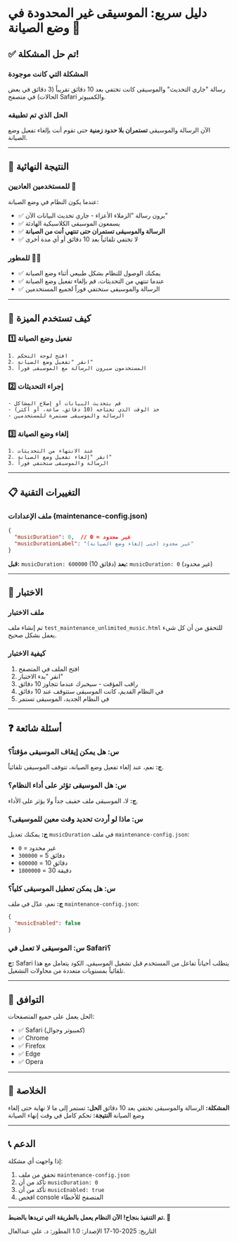 # دليل سريع: الموسيقى غير المحدودة في وضع الصيانة 🎵

## ✅ تم حل المشكلة!

### المشكلة التي كانت موجودة
رسالة "جاري التحديث" والموسيقى كانت تختفي بعد 10 دقائق تقريباً (3 دقائق في بعض الحالات) في متصفح Safari والكمبيوتر.

### الحل الذي تم تطبيقه
الآن الرسالة والموسيقى **تستمران بلا حدود زمنية** حتى تقوم أنت بإلغاء تفعيل وضع الصيانة.

---

## 🎯 النتيجة النهائية

### للمستخدمين العاديين 👥
عندما يكون النظام في وضع الصيانة:
- ✅ يرون رسالة "الزملاء الأعزاء - جاري تحديث البيانات الآن"
- ✅ يسمعون الموسيقى الكلاسيكية الهادئة
- ✅ **الرسالة والموسيقى تستمران حتى تنتهي أنت من الصيانة**
- ✅ لا تختفي تلقائياً بعد 10 دقائق أو أي مدة أخرى

### للمطور 👨‍💻
- ✅ يمكنك الوصول للنظام بشكل طبيعي أثناء وضع الصيانة
- ✅ عندما تنتهي من التحديثات، قم بإلغاء تفعيل وضع الصيانة
- ✅ الرسالة والموسيقى ستختفي فوراً لجميع المستخدمين

---

## 🔧 كيف تستخدم الميزة

### 1️⃣ تفعيل وضع الصيانة
```
1. افتح لوحة التحكم
2. انقر "تفعيل وضع الصيانة"
3. المستخدمون سيرون الرسالة مع الموسيقى فوراً
```

### 2️⃣ إجراء التحديثات
```
- قم بتحديث البيانات أو إصلاح المشاكل
- خذ الوقت الذي تحتاجه (10 دقائق، ساعة، أو أكثر)
- الرسالة والموسيقى مستمرة للمستخدمين
```

### 3️⃣ إلغاء وضع الصيانة
```
1. عند الانتهاء من التحديثات
2. انقر "إلغاء تفعيل وضع الصيانة"
3. الرسالة والموسيقى ستختفي فوراً
```

---

## 📋 التغييرات التقنية

### ملف الإعدادات (maintenance-config.json)
```json
{
  "musicDuration": 0,  // 0 = غير محدود
  "musicDurationLabel": "غير محدود (حتى إلغاء وضع الصيانة)"
}
```

**قبل:** `musicDuration: 600000` (10 دقائق)
**بعد:** `musicDuration: 0` (غير محدود)

---

## 🧪 الاختبار

### ملف الاختبار
تم إنشاء ملف `test_maintenance_unlimited_music.html` للتحقق من أن كل شيء يعمل بشكل صحيح.

### كيفية الاختبار
1. افتح الملف في المتصفح
2. انقر "بدء الاختبار"
3. راقب المؤقت - سيخبرك عندما تتجاوز 10 دقائق
4. في النظام القديم، كانت الموسيقى ستتوقف عند 10 دقائق
5. في النظام الجديد، الموسيقى تستمر

---

## ❓ أسئلة شائعة

### س: هل يمكن إيقاف الموسيقى مؤقتاً؟
**ج:** نعم، عند إلغاء تفعيل وضع الصيانة، تتوقف الموسيقى تلقائياً.

### س: هل الموسيقى تؤثر على أداء النظام؟
**ج:** لا، الموسيقى ملف خفيف جداً ولا يؤثر على الأداء.

### س: ماذا لو أردت تحديد وقت معين للموسيقى؟
**ج:** يمكنك تعديل `musicDuration` في ملف `maintenance-config.json`:
- `0` = غير محدود
- `300000` = 5 دقائق
- `600000` = 10 دقائق
- `1800000` = 30 دقيقة

### س: هل يمكن تعطيل الموسيقى كلياً؟
**ج:** نعم، عدّل في ملف `maintenance-config.json`:
```json
{
  "musicEnabled": false
}
```

### س: الموسيقى لا تعمل في Safari؟
**ج:** Safari يتطلب أحياناً تفاعل من المستخدم قبل تشغيل الموسيقى. الكود يتعامل مع هذا تلقائياً بمستويات متعددة من محاولات التشغيل.

---

## 📱 التوافق

الحل يعمل على جميع المتصفحات:
- ✅ Safari (كمبيوتر وجوال)
- ✅ Chrome
- ✅ Firefox
- ✅ Edge
- ✅ Opera

---

## 🎉 الخلاصة

**المشكلة:** الرسالة والموسيقى تختفي بعد 10 دقائق
**الحل:** تستمر إلى ما لا نهاية حتى إلغاء وضع الصيانة
**النتيجة:** تحكم كامل في وقت إنهاء الصيانة

---

## 📞 الدعم

إذا واجهت أي مشكلة:
1. تحقق من ملف `maintenance-config.json`
2. تأكد من أن `musicDuration: 0`
3. تأكد من أن `musicEnabled: true`
4. افحص console المتصفح للأخطاء

---

**تم التنفيذ بنجاح! الآن النظام يعمل بالطريقة التي تريدها بالضبط. 🎊**

التاريخ: 2025-10-17
الإصدار: 1.0
المطور: د. علي عبدالعال
